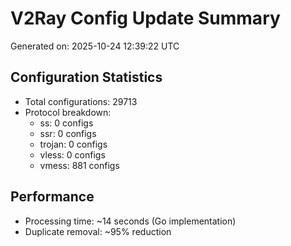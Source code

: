 # V2Ray Config Update Summary
Generated on: 2025-10-24 12:39:22 UTC

## Configuration Statistics
- Total configurations: 29713
- Protocol breakdown:
  - ss: 0 configs
  - ssr: 0 configs
  - trojan: 0 configs
  - vless: 0 configs
  - vmess: 881 configs

## Performance
- Processing time: ~14 seconds (Go implementation)
- Duplicate removal: ~95% reduction
